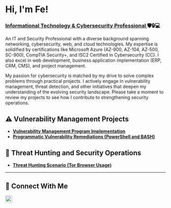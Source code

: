 <h1>Hi, I'm Fe! <br/></h1><h3><a href="https://www.linkedin.com/in/feesguerra/">Informational Technology & Cybersecurity Professional </a>  🛡️🔒💻</h3>

An IT and Security Professional with a diverse background spanning networking, cybersecurity, web, and cloud technologies. My expertise is solidified by certifications like Microsoft Azure (AZ-900, AZ-104, AZ-500, SC-900), CompTIA Security+, and ISC2 Certified in Cybersecurity (CC). I also excel in web development, business application implementation (ERP, CRM, CMS), and project management.

My passion for cybersecurity is matched by my drive to solve complex problems through practical projects. I actively engage in vulnerability management, threat detection, and other initiatives that deepen my understanding of the evolving security landscape. Please take a moment to review my projects to see how I contribute to strengthening security operations.


## ⚠️ Vulnerability Management Projects

- **[Vulnerability Management Program Implementation](https://github.com/fesguerra143/vulnerability-management-project)**
- **[Programmatic Vulnerability Remediations (PowerShell and BASH)](https://github.com/fesguerra143/programmatic-vulnerability-remediations)**

## 🚨 Threat Hunting and Security Operations

- **[Threat Hunting Scenario (Tor Browser Usage)](https://github.com/fesguerra143/threat-hunting-scenario-tor)**

<hr/>

## 🤳 Connect With Me


[<img align="left" alt="___________ | LinkedIn" width="22px" src="https://cdn.jsdelivr.net/npm/simple-icons@v3/icons/linkedin.svg" />][linkedin]

[linkedin]: https://linkedin.com/in/feesguerra/

<!--
<img width="35" alt="image" src="https://github.com/user-attachments/assets/2f41c7cd-5ea8-4475-b451-a37161b6c3fb"> 
<img width="35" alt="image" src="https://github.com/user-attachments/assets/77649969-9910-4994-8b96-74a116cfb2a8">
-->
